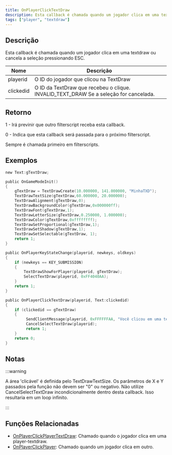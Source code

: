 ```yaml
---
title: OnPlayerClickTextDraw
description: Esta callback é chamada quando um jogador clica em uma textdraw ou cancela a seleção pressionando ESC.
tags: ["player", "textdraw"]
---
```


## Descrição

Esta callback é chamada quando um jogador clica em uma textdraw ou cancela a seleção pressionando ESC.

| Nome      | Descrição                                                                            |
| --------- | ------------------------------------------------------------------------------------ |
| playerid  | O ID do jogador que clicou na TextDraw                                               |
| clickedid | O ID da TextDraw que recebeu o clique. INVALID_TEXT_DRAW Se a seleção for cancelada. |

## Retorno

1 - Irá previnir que outro filterscript receba esta callback.

0 - Indica que esta callback será passada para o próximo filterscript.

Sempre é chamada primeiro em filterscripts.

## Exemplos

```c
new Text:gTextDraw;

public OnGameModeInit()
{
    gTextDraw = TextDrawCreate(10.000000, 141.000000, "MinhaTXD");
    TextDrawTextSize(gTextDraw,60.000000, 20.000000);
    TextDrawAlignment(gTextDraw,0);
    TextDrawBackgroundColor(gTextDraw,0x000000ff);
    TextDrawFont(gTextDraw,1);
    TextDrawLetterSize(gTextDraw,0.250000, 1.000000);
    TextDrawColor(gTextDraw,0xffffffff);
    TextDrawSetProportional(gTextDraw,1);
    TextDrawSetShadow(gTextDraw,1);
    TextDrawSetSelectable(gTextDraw, 1);
    return 1;
}

public OnPlayerKeyStateChange(playerid, newkeys, oldkeys)
{
    if (newkeys == KEY_SUBMISSION)
    {
        TextDrawShowForPlayer(playerid, gTextDraw);
        SelectTextDraw(playerid, 0xFF4040AA);
    }
    return 1;
}

public OnPlayerClickTextDraw(playerid, Text:clickedid)
{
    if (clickedid == gTextDraw)
    {
         SendClientMessage(playerid, 0xFFFFFFAA, "Você clicou em uma textdraw.");
         CancelSelectTextDraw(playerid);
         return 1;
    }
    return 0;
}
```

## Notas

:::warning

A área 'clicável' é definida pelo TextDrawTextSize. Os parâmetros de X e Y passados pela função não devem ser "0" ou negativo. Não utilize CancelSelectTextDraw incondicionalmente dentro desta callback. Isso resultaria em um loop infinito.

:::

## Funções Relacionadas

- [OnPlayerClickPlayerTextDraw](OnPlayerClickPlayerTextDraw.md): Chamado quando o jogador clica em uma player-textdraw.
- [OnPlayerClickPlayer](OnPlayerClickPlayer.md): Chamado quando um jogador clica em outro.
